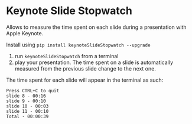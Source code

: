 # Keynote Slide Stopwatch

Allows to measure the time spent on each slide during a presentation with Apple Keynote.

Install using ```pip install keynoteSlideStopwatch --upgrade```

1. run ```keynoteSlideStopwatch``` from a terminal
1. play your presentation. The time spent on a slide is automatically measured from the previous slide change to the next one.

The time spent for each slide will appear in the terminal as such:

```
Press CTRL+C to quit
slide 8 - 00:16
slide 9 - 00:10
slide 10 - 00:03
slide 11 - 00:10
Total - 00:00:39
```
